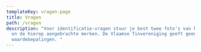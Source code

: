 ```yaml
---
templateKey: vragen-page
title: Vragen
path: /vragen
description: "Voor identificatie-vragen stuur je best twee foto's van het stuk
  en de hierop aangebrachte merken. De Vlaamse Tinvereniging geeft geen
  waardebepalingen. "
---
```

